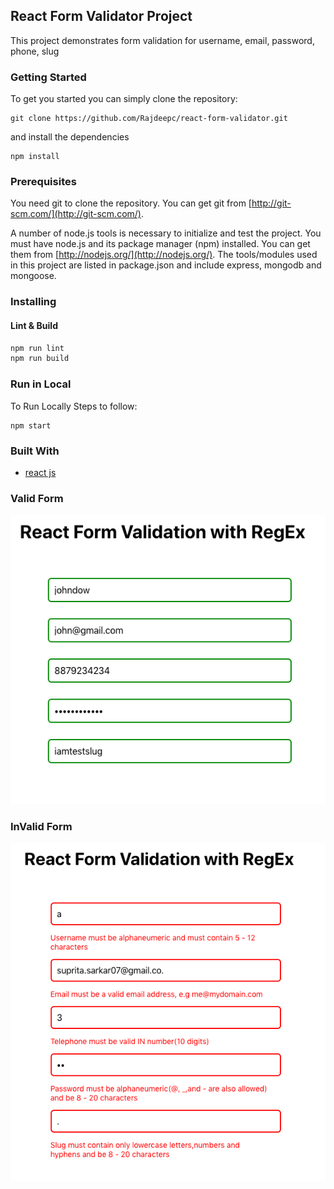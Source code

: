 ## React Form Validator Project

This project demonstrates form validation for username, email, password, phone, slug

### Getting Started
To get you started you can simply clone the repository:

```
git clone https://github.com/Rajdeepc/react-form-validator.git
```
and install the dependencies
```
npm install
```

### Prerequisites
You need git to clone the repository. You can get git from
[http://git-scm.com/](http://git-scm.com/).

A number of node.js tools is necessary to initialize and test the project. You must have node.js and its package manager (npm) installed. You can get them from  [http://nodejs.org/](http://nodejs.org/). The tools/modules used in this project are listed in package.json and include express, mongodb and mongoose.


### Installing

#### Lint & Build

```sh
npm run lint
npm run build
```

### Run in Local

To Run Locally Steps to follow:

``` 
npm start

```

### Built With

* [react js](https://github.com/facebook/react)


### Valid Form

![valid](valid.png)

### InValid Form

![invalid](validfailed.png)



